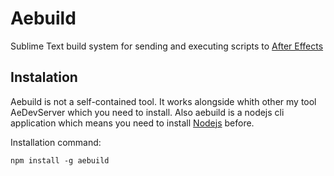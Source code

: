 # Aebuild
Sublime Text build system for sending and executing scripts to [After Effects](https://www.adobe.com)
## Instalation
Aebuild is not a self-contained tool. It works alongside whith other my tool AeDevServer which you need to install.
Also aebuild is a nodejs cli application which means you need to install [Nodejs](https://nodejs.org/en/) before.

Installation command:
```
npm install -g aebuild 
```
